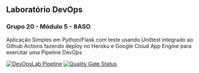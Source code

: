 ## Laboratório DevOps

### Grupo 20 - Módulo 5 - 8ASO

Aplicação Simples em Python/Flask com teste usando Unittest integrado ao Github Actions fazendo deploy no Heroku e Google Cloud App Engine para exercitar uma Pipeline DevOps


[![DevOpsLab Pipeline](https://github.com/gustavonj/lab-devops-cloud-grupo20/actions/workflows/pipeline.yml/badge.svg)](https://github.com/gustavonj/lab-devops-cloud-grupo20/actions/workflows/pipeline.yml)
[![Quality Gate Status](https://sonarcloud.io/api/project_badges/measure?project=gustavonj_lab-devops-cloud-grupo20&metric=alert_status)](https://sonarcloud.io/summary/new_code?id=gustavonj_lab-devops-cloud-grupo20)